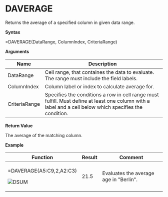 # DAVERAGE

Returns the average of a specified column in given data range.

**Syntax**

=DAVERAGE(DataRange, ColumnIndex, CriteriaRange)

**Arguments**

| Name          | Description                                                                                                                                             |
|---------------|---------------------------------------------------------------------------------------------------------------------------------------------------------|
| DataRange     | Cell range, that containes the data to evaluate. The range must include the field labels.                                                               |
| ColumnIndex   | Column label or index to calculate average for.                                                                                                         |
| CriteriaRange | Specifies the conditions a row in cell range must fulfill. Must define at least one column with a label and a cell below which specifies the condition. |

**Return Value**

The average of the matching column.

**Example**

<table>
<colgroup>
<col style="width: 45%" />
<col style="width: 10%" />
<col style="width: 45%" />
</colgroup>
<thead>
<tr class="header">
<th>Function</th>
<th>Result</th>
<th>Comment</th>
</tr>
</thead>
<tbody>
<tr class="odd">
<td><p>=DAVERAGE(<span class="blue">A5:C9</span>,2,<span class="red">A2:C3</span>)</p>
<p><img src="/images/DSUM.PNG" alt="DSUM" /></p></td>
<td><p>21.5</p></td>
<td><p>Evaluates the average age in "Berlin".</p></td>
</tr>
</tbody>
</table>
